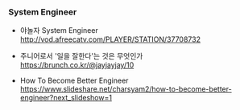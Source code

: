 ### System Engineer

* 야놀자 System Engineer</br>
http://vod.afreecatv.com/PLAYER/STATION/37708732</br>

* 주니어로서 '일을 잘한다'는 것은 무엇인가</br>
https://brunch.co.kr/@jayjayjay/10</br>

* How To Become Better Engineer</br>
https://www.slideshare.net/charsyam2/how-to-become-better-engineer?next_slideshow=1</br>

